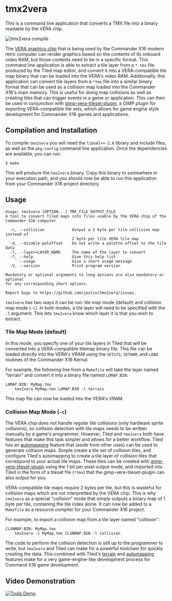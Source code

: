 # tmx2vera

This is a command line application that converts a TMX file into a binary
readable by the VERA chip.

![tmx2vera compile](tmx2vera_compile.gif)

The [VERA graphics chip](https://github.com/fvdhoef/vera-module) that is being
used by the Commander X16 modern retro computer can render graphics based on
the contents of its onboard video RAM, but those contents need to be in a
specific format.  This command line application is able to extract a tile layer
from a `*.tmx` file produced by the Tiled map editor, and convert it into a
VERA-compatible tile map binary that can be loaded into the VERA's video RAM.
Additionally, this application can convert tile layers from a `*tmx` file into
a similar binary format that can be used as a collision map loaded into the
Commander X16's main memory.  This is useful for doing map collisions as well
as creating tiles that can trigger events in a game or application.  This can
then be used in conjunction with
[gimp-vera-tileset-plugin](https://github.com/jestin/gimp-vera-tileset-plugin),
a GIMP plugin for exporting VERA-compatible tile sets, which allows for game
engine style development for Commander X16 games and applications.

## Compilation and Installation

To compile `tmx2vera` you will need the `libxml++-2.6` library and include
files, as well as the `pkg-config` command line application.  Once the
dependencies are available, you can run:

```
$ make
```

This will produce the `tmx2vera` binary.  Copy this binary to somewhere in your
execution path, and you should now be able to run this application from your
Commander X16 project directory.

## Usage

```
Usage: tmx2vera [OPTION...] TMX_FILE OUTPUT_FILE
A tool to convert Tiled maps into files usable by the VERA chip of the
Commander X16 computer

  -c, --collision            Output a 1 byte per tile collision map instead of
                             2 byte per tile VERA tile map
  -d, --disable-paloffset    Do not write a palette offset to the tile data
  -l, --layer=LAYER_NAME     The name of the layer to convert
  -?, --help                 Give this help list
      --usage                Give a short usage message
  -V, --version              Print program version

Mandatory or optional arguments to long options are also mandatory or optional
for any corresponding short options.

Report bugs to https://github.com/jestin/tmx2vera/issues.
```

`tmx2vera` has two ways it can be run: tile map mode (default) and collision
map mode (`-c`).  In both modes, a tile layer will need to be specified with
the `-l` argument.  This lets `tmx2vera` know which layer it is that you wish
to extract.

### Tile Map Mode (default)

In this mode, you specify one of your tile layers in Tiled that will be
converted into a VERA-compatible tilemap binary file.  This file can be loaded
directly into the VERA's VRAM using the `SETLFS`, `SETNAM`, and `LOAD` routines
of the Commander X16 Kernal.

For example, the following line from a `Makefile` will take the layer named
"terrain" and convert it into a binary file named `LOMAP.BIN`:

```
L0MAP.BIN: MyMap.tmx
	tmx2vera MyMap.tmx L0MAP.BIN -l terrain
```

This map file can now be loaded into the VERA's VRAM.

### Collision Map Mode (`-c`)

The VERA chip does not handle regular tile collisions (only hardware sprite
collisions), so collision detection with tile maps needs to be written manually
by a game's programmer.  However, Tiled and `tmx2vera` both have features that
make this task simpler and allows for a better workflow.  Tiled has an
[automapping](https://doc.mapeditor.org/en/stable/manual/automapping/) feature
that (aside from other uses) can be used to generate collision maps.  Simple
create a tile set of collision tiles, and configure Tiled's automapping to
create a tile layer of collision tiles that correspond to your actual tile
maps.  These tiles can be created with
[gimp-vera-tileset-plugin](https://github.com/jestin/gimp-vera-tileset-plugin)
using the 1 bit per pixel output mode, and imported into Tiled in the form of a
tileset file (`*tmx`) that the gimp-vera-tileset-plugin can also output for
you.

VERA-compatible tile maps require 2 bytes per tile, but this is wasteful for
collision maps which are not interpretted by the VERA chip.  This is why
`tmx2vera` as a special "collision" mode that simply outputs a binary map of 1
byte per tile, containing the tile index alone.  It can now be added to a
`Makefile` as a resource compiler for your Commander X16 project.

For example, to export a collision map from a tile layer named "collision":

```
CLSNMAP.BIN: MyMap.tmx
	tmx2vera -c MyMap.tmx CLSNMAP.BIN -l collision
```

The code to perform the collision detection is still up to the programmer to
write, but `tmx2vera` and Tiled can make for a powerful toolchain for quickly
creating the data.  This combined with Tiled's
[terrain](https://doc.mapeditor.org/en/stable/manual/terrain/) and
[automapping](https://doc.mapeditor.org/en/stable/manual/automapping/) features
make for a very game-engine-like development process for Command X16 game
development.

## Video Demonstration

[![Tools Demo](https://img.youtube.com/vi/ATiwyTGiSc4/0.jpg)](https://www.youtube.com/watch?v=ATiwyTGiSc4)
